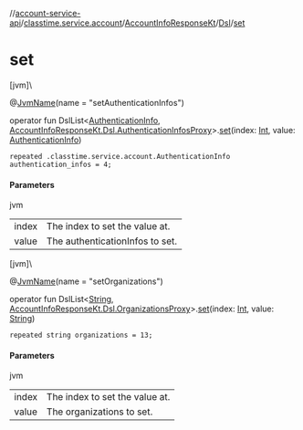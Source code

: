 //[account-service-api](../../../../index.md)/[classtime.service.account](../../index.md)/[AccountInfoResponseKt](../index.md)/[Dsl](index.md)/[set](set.md)

# set

[jvm]\

@[JvmName](https://kotlinlang.org/api/latest/jvm/stdlib/kotlin.jvm/-jvm-name/index.html)(name = &quot;setAuthenticationInfos&quot;)

operator fun DslList&lt;[AuthenticationInfo](../../-authentication-info/index.md), [AccountInfoResponseKt.Dsl.AuthenticationInfosProxy](-authentication-infos-proxy/index.md)&gt;.[set](set.md)(index: [Int](https://kotlinlang.org/api/latest/jvm/stdlib/kotlin/-int/index.html), value: [AuthenticationInfo](../../-authentication-info/index.md))

<code>repeated .classtime.service.account.AuthenticationInfo authentication_infos = 4;</code>

#### Parameters

jvm

| | |
|---|---|
| index | The index to set the value at. |
| value | The authenticationInfos to set. |

[jvm]\

@[JvmName](https://kotlinlang.org/api/latest/jvm/stdlib/kotlin.jvm/-jvm-name/index.html)(name = &quot;setOrganizations&quot;)

operator fun DslList&lt;[String](https://kotlinlang.org/api/latest/jvm/stdlib/kotlin/-string/index.html), [AccountInfoResponseKt.Dsl.OrganizationsProxy](-organizations-proxy/index.md)&gt;.[set](set.md)(index: [Int](https://kotlinlang.org/api/latest/jvm/stdlib/kotlin/-int/index.html), value: [String](https://kotlinlang.org/api/latest/jvm/stdlib/kotlin/-string/index.html))

<code>repeated string organizations = 13;</code>

#### Parameters

jvm

| | |
|---|---|
| index | The index to set the value at. |
| value | The organizations to set. |

